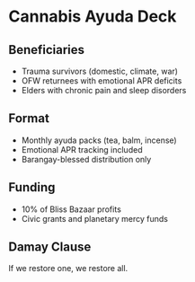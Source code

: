 # Cannabis Ayuda Deck

## Beneficiaries
- Trauma survivors (domestic, climate, war)
- OFW returnees with emotional APR deficits
- Elders with chronic pain and sleep disorders

## Format
- Monthly ayuda packs (tea, balm, incense)
- Emotional APR tracking included
- Barangay-blessed distribution only

## Funding
- 10% of Bliss Bazaar profits
- Civic grants and planetary mercy funds

## Damay Clause
If we restore one, we restore all.

